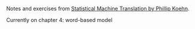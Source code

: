 Notes and exercises from [Statistical Machine Translation by Phillip Koehn](http://www.statmt.org/book/).

Currently on chapter 4: word-based model
